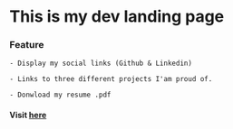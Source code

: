 # This is my dev landing page

### Feature

    - Display my social links (Github & Linkedin)

    - Links to three different projects I'am proud of.

    - Donwload my resume .pdf

#### Visit [here](https://brieucdegoussencourt.github.io)
